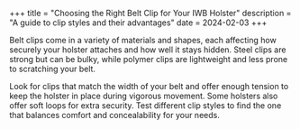 +++
title = "Choosing the Right Belt Clip for Your IWB Holster"
description = "A guide to clip styles and their advantages"
date = 2024-02-03
+++

Belt clips come in a variety of materials and shapes, each affecting how securely your holster attaches and how well it stays hidden. Steel clips are strong but can be bulky, while polymer clips are lightweight and less prone to scratching your belt.

Look for clips that match the width of your belt and offer enough tension to keep the holster in place during vigorous movement. Some holsters also offer soft loops for extra security. Test different clip styles to find the one that balances comfort and concealability for your needs.
